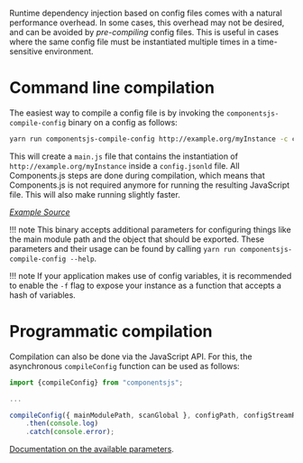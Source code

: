 Runtime dependency injection based on config files comes with a natural performance overhead.
In some cases, this overhead may not be desired, and can be avoided by _pre-compiling_ config files.
This is useful in cases where the same config file must be instantiated multiple times in a time-sensitive environment.

# Command line compilation

The easiest way to compile a config file is by invoking the `componentsjs-compile-config` binary on a config as follows:

```bash
yarn run componentsjs-compile-config http://example.org/myInstance -c config.jsonld > main.js
```

This will create a `main.js` file that contains the instantiation of `http://example.org/myInstance` inside a `config.jsonld` file.
All Components.js steps are done during compilation,
which means that Components.js is not required anymore for running the resulting JavaScript file.
This will also make running slightly faster.

[_Example Source_](https://github.com/LinkedSoftwareDependencies/Examples-Components.js/tree/master/documentation/loading/instantiation)

!!! note
    This binary accepts additional parameters for configuring things like the main module path and the object that should be exported.
    These parameters and their usage can be found by calling `yarn run componentsjs-compile-config --help`.

!!! note
    If your application makes use of config variables, it is recommended to enable the `-f` flag to expose your instance as a function that accepts a hash of variables.

# Programmatic compilation

Compilation can also be done via the JavaScript API.
For this, the asynchronous `compileConfig` function can be used as follows:

```javascript
import {compileConfig} from "componentsjs";

...

compileConfig({ mainModulePath, scanGlobal }, configPath, configStreamRaw, configResourceUri, exportVariableName, asFunction)
    .then(console.log)
    .catch(console.error);
```

[Documentation on the available parameters](https://github.com/LinkedSoftwareDependencies/Components.js/blob/master/lib/CompileUtil.ts#L5-L15).
